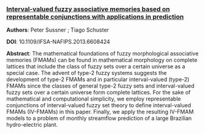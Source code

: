 ### [Interval-valued fuzzy associative memories based on representable conjunctions with applications in prediction](https://ieeexplore.ieee.org/abstract/document/6608424)


**Authors**: Peter Sussner ; Tiago Schuster

**DOI**: 10.1109/IFSA-NAFIPS.2013.6608424

**Abstract**: The mathematical foundations of fuzzy morphological associative memories (FMAMs) can be found in mathematical morphology on complete lattices that include the class of fuzzy sets over a certain universe as a special case. The advent of type-2 fuzzy systems suggests the development of type-2 FMAMs and in particular interval-valued (type-2) FMAMs since the classes of general type-2 fuzzy sets and interval-valued fuzzy sets over a certain universe form complete lattices. For the sake of mathematical and computational simplicity, we employ representable conjunctions of interval-valued fuzzy set theory to define interval-valued FMAMs (IV-FMAMs) in this paper. Finally, we apply the resulting IV-FMAM models to a problem of monthly streamflow prediction of a large Brazilian hydro-electric plant.
